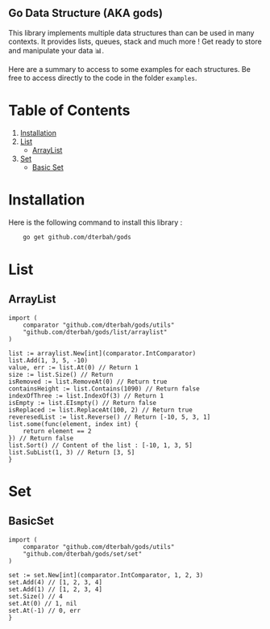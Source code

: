 ## Go Data Structure (AKA gods)

This library implements multiple data structures than can be used in many contexts. It provides lists, queues, stack and much more !
Get ready to store and manipulate your data 📊.

Here are a summary to access to some examples for each structures. Be free to access directly to the code in the folder `examples`.

# Table of Contents

1. [Installation](#installation)
2. [List](#list)
   - [ArrayList](#arraylist)
3. [Set](#Set)
   - [Basic Set](#basicset)

# Installation

Here is the following command to install this library :

```bash
    go get github.com/dterbah/gods
```

# List

## ArrayList

```golang
import (
	comparator "github.com/dterbah/gods/utils"
    "github.com/dterbah/gods/list/arraylist"
)

list := arraylist.New[int](comparator.IntComparator)
list.Add(1, 3, 5, -10)
value, err := list.At(0) // Return 1
size := list.Size() // Return
isRemoved := list.RemoveAt(0) // Return true
containsHeight := list.Contains(1090) // Return false
indexOfThree := list.IndexOf(3) // Return 1
isEmpty := list.EIsmpty() // Return false
isReplaced := list.ReplaceAt(100, 2) // Return true
reveresedList := list.Reverse() // Return [-10, 5, 3, 1]
list.some(func(element, index int) {
    return element == 2
}) // Return false
list.Sort() // Content of the list : [-10, 1, 3, 5]
list.SubList(1, 3) // Return [3, 5]
}
```

# Set

## BasicSet

```golang
import (
	comparator "github.com/dterbah/gods/utils"
    "github.com/dterbah/gods/set/set"
)

set := set.New[int](comparator.IntComparator, 1, 2, 3)
set.Add(4) // [1, 2, 3, 4]
set.Add(1) // [1, 2, 3, 4]
set.Size() // 4
set.At(0) // 1, nil
set.At(-1) // 0, err
}
```

